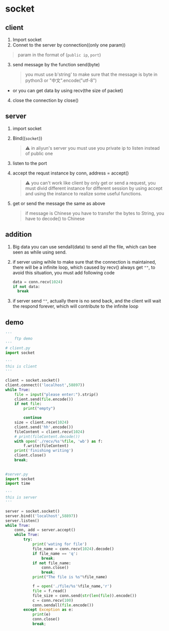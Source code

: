 # socket

## client

1. Import socket
2. Connet to the server by connection((only one param))  

> param in the format of (`public ip`, `port`)

3. send message by the function send(byte)

   > you must use b'string' to make sure that the message is byte in python3 or "中文".encode("utf-8")

- or you can get data by using recv(the size of packet)

4. close the connection by close()

   

## server

1. import socket

2. Bind((`socket`))

   > ⚠️ in aliyun's server you must use you private ip to listen instead of public one

3. listen to the port

4. accept the requst instance by conn, address = accept()

   > ⚠️ you can't work like client by only get or send a request, you must divid different instance for different session by using accept and using the instance to realize some useful functions.

5. get or send the message the same as above

   > if message is Chinese you have to transfer the bytes to String, you have to decode() to Chinese

## addition

1. Big data you can use sendall(data) to send all the file, which can bee seen as while using send.

2. if server using wihile to make sure that the connection is maintained, there will be a infinite loop, which caused by recv() always get `""`, to avoid this situation, you must add following code

   ```python
   data = conn.recv(1024)
   if not data:
     break
   ```

3. if server send `""`, actually there is no send back, and the client will wait the respond forever, which will contribute to the infinite loop

## demo

```python
'''
	ftp demo
'''
# client.py
import socket

'''
this is client
'''

client = socket.socket()
client.connect(('localhost',58897))
while True:
    file = input("please enter:").strip()
    client.send(file.encode())
    if not file:
        print("empty")

        continue
    size = client.recv(1024)
    client.send('hh'.encode())
    fileContent = client.recv(1024)
    # print(fileContent.decode())
    with open('./recv/%s'%file, 'wb') as f:
        f.write(fileContent)
    print('finishing writing')
    client.close()
    break;
    
    
#server.py
import socket
import time

'''
this is server
'''

server = socket.socket()
server.bind(('localhost',58897))
server.listen()
while True:
    conn, add = server.accept()
    while True:
        try:
            print('wating for file')
            file_name = conn.recv(1024).decode()
            if file_name == 'q':
                break;
            if not file_name:
                conn.close()
                break;
            print("The file is %s"%file_name)

            f = open('./file/%s'%file_name,'r')
            file = f.read()
            file_size = conn.send(str(len(file)).encode())
            c = conn.recv(100)
            conn.sendall(file.encode())
        except Exception as e:
            print(e)
            conn.close()
            break;

```



